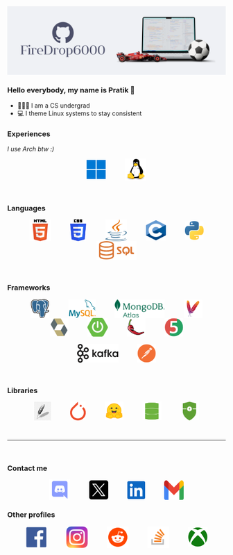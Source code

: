 <p align=center>
  <img src="https://github.com/FireDrop6000/FireDrop6000/blob/main/Assets/github-banner.png" alt="Banner" />
</p>

### Hello everybody, my name is Pratik 👋

- 🧑🏻‍🎓 I am a CS undergrad
- 💻 I theme Linux systems to stay consistent

### Experiences
*I use Arch btw :)*
<p align=center>
<img hspace ="20" align="center" src="https://github.com/FireDrop6000/FireDrop6000/blob/main/Assets/win.png" alt="Windows" width="44" height="44" title="Windows"/>
<img hspace ="20" align="center" src="https://github.com/FireDrop6000/FireDrop6000/blob/main/Assets/linux.png" alt="Linux" width="50" height="50" title="Linux"/>
</p>

<br>

### Languages
<p align=center>
<img hspace ="20" align="center" src="https://github.com/FireDrop6000/FireDrop6000/blob/main/Assets/html.png" alt="HTML" width="50" height="50" title="HTML5"/>
<img hspace ="20" align="center" src="https://github.com/FireDrop6000/FireDrop6000/blob/main/Assets/css.png" alt="CSS" width="37" height="50" title="CSS"/>
<img hspace ="20" align="center" src="https://github.com/FireDrop6000/FireDrop6000/blob/main/Assets/java-seeklogo.com.svg" alt="Java" width="50" height="50" title="JAVA"/>
<img hspace ="20" align="center" src="https://github.com/FireDrop6000/FireDrop6000/blob/main/Assets/C.svg" alt="C" width="46" height="46" title="C"/>
<img hspace ="20" align="center" src="https://github.com/FireDrop6000/FireDrop6000/blob/main/Assets/Python.svg" alt="Python" width="43" height="43" title="Python"/>
<img hspace ="20" align="center" src="https://github.com/FireDrop6000/FireDrop6000/blob/main/Assets/sql.png" alt="SQL" height="43" title="SQL"/>
</p>

<br>

### Frameworks
<p align=center>
<img hspace ="20" align="center" src="https://github.com/FireDrop6000/FireDrop6000/blob/main/Assets/postgresql.png" alt="PostgreSQL" height="43" title="PostgreSQL" />
<img hspace ="20" align="center" src="https://github.com/FireDrop6000/FireDrop6000/blob/main/Assets/mysql.png" alt="MySQL" height="43" title="MySQL"/>
<img hspace ="20" align="center" src="https://github.com/FireDrop6000/FireDrop6000/blob/main/Assets/mongodb-atlas.png" alt="MongoDB Atlas" height="43" title="MongoDB Atlas"/>
<img hspace ="20" align="center" src="https://github.com/FireDrop6000/FireDrop6000/blob/main/Assets/maven.png" alt="Maven" height="43" title="Maven"/>
<img hspace ="20" align="center" src="https://github.com/FireDrop6000/FireDrop6000/blob/main/Assets/Hibernate.png" alt="Hibernate" height="43" title="Hibernate"/>
  <img hspace ="20" align="center" src="https://github.com/FireDrop6000/FireDrop6000/blob/main/Assets/spring-boot.png" alt="Spring Boot" height="43" title="Spring Boot"/>
<img hspace ="20" align="center" src="https://github.com/FireDrop6000/FireDrop6000/blob/main/Assets/lombok.png" alt="Lombok" height="43" title="Lombok"/>
<img hspace ="20" align="center" src="https://github.com/FireDrop6000/FireDrop6000/blob/main/Assets/junit.png" alt="JUnit 5" height="43" title="JUnit 5"/>
<br><br>
<img hspace ="20" align="center" src="https://github.com/FireDrop6000/FireDrop6000/blob/main/Assets/kafka.png" alt="Kafka" height="43" title="Kafka"/>
  <img hspace ="20" align="center" src="https://github.com/FireDrop6000/FireDrop6000/blob/main/Assets/postman.png" alt="Postman" height="43" title="Postman"/>
</p>

<br>

### Libraries
<p align=center>
  <img hspace ="20" align="center" src="https://github.com/FireDrop6000/FireDrop6000/blob/main/Assets/tkinter.png" alt="TKInter" height="43" title="TKInter"/>
  <img hspace ="20" align="center" src="https://github.com/FireDrop6000/FireDrop6000/blob/main/Assets/pytorch.png" alt="PyTorch" height="43" title="PyTorch"/>
  <img hspace ="20" align="center" src="https://github.com/FireDrop6000/FireDrop6000/blob/main/Assets/transformers.png" alt="Transformers" height="43" title="Transformers"/>
  <img hspace ="20" align="center" src="https://github.com/FireDrop6000/FireDrop6000/blob/main/Assets/spring-data-jpa.png" alt="Spring Data JPA" height="43" title="Spring Data JPA"/>
  <img hspace ="20" align="center" src="https://github.com/FireDrop6000/FireDrop6000/blob/main/Assets/spring-security.png" alt="Spring Security" height="43" title="Spring Security"/>
</p>

<br>
<hr>
<br>

### Contact me
<p align=center>
<a href="https://discordapp.com/users/517293803778998272" target="blank"><img hspace ="20" align="center" src="https://github.com/FireDrop6000/FireDrop6000/blob/main/Assets/discord.svg" alt="Discord" height="48" width="48" title="Discord" /></a>
<a href="https://x.com/FireDrop6000" target="blank"><img hspace ="20" align="center" src="https://github.com/FireDrop6000/FireDrop6000/blob/main/Assets/x.png" alt="X" height="44" width="44" title="X" /></a>
<a href="www.linkedin.com/in/pratik-gayen-125705341" target="blank"><img hspace ="20" align="center" src="https://github.com/FireDrop6000/FireDrop6000/blob/main/Assets/linkedin.svg" alt="Linkedin" height="41" width="41" title="Linkedin"/></a>
<a href="https://www.pratik.neel02@gmail.com" target="blank"><img hspace ="20" align="center" src="https://github.com/FireDrop6000/FireDrop6000/blob/main/Assets/Gmail.svg" alt="Gmail" height="45" width="45" title="Email" /></a>
</p>

### Other profiles
<p align=center>
<a href="https://www.facebook.com/profile.php?id=100093185670196" target="_blank"><img hspace ="20" align="center" src="https://github.com/FireDrop6000/FireDrop6000/blob/main/Assets/facebook.png" alt="Facebook" width="50" height="50" title="Facebook"/></a>
<a href="https://www.instagram.com/pratik.png" target="_blank"><img hspace ="20" align="center" src="https://github.com/FireDrop6000/FireDrop6000/blob/main/Assets/Instagram.svg" alt="Instagram" width="50" height="50" title="Instagram"/></a>
<a href="https://www.reddit.com/user/PratikG-2002" target="_blank"><img hspace ="20" align="center" src="https://github.com/FireDrop6000/FireDrop6000/blob/main/Assets/reddit.png" alt="Reddit" width="50" height="50" title="Reddit"/></a>
<a href="https://stackoverflow.com/users/12273890/firedrop6000" target="_blank"><img hspace ="20" align="center" src="https://github.com/FireDrop6000/FireDrop6000/blob/main/Assets/Stack_Overflow.svg" alt="Stack Overflow" width="50" height="50" title="Stack Overflow"/></a>
<a href="https://account.xbox.com/en-in/Profile?xr=mebarnav&rtc=1" target="_blank"><img hspace ="20" align="center" src="https://github.com/FireDrop6000/FireDrop6000/blob/main/Assets/Xbox.svg" alt="Xbox" width="45" height="45" title="Xbox"/></a>
</p>

